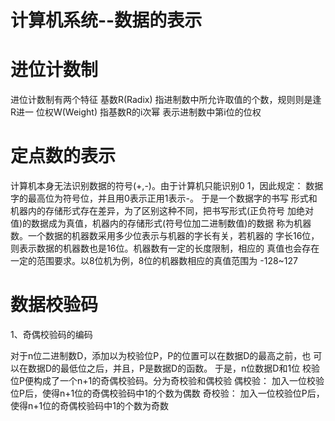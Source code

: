 计算机系统--数据的表示
===

进位计数制
====

进位计数制有两个特征
基数R(Radix) 指进制数中所允许取值的个数，规则则是逢R进一
位权W(Weight) 指基数R的i次幂 表示进制数中第i位的位权

定点数的表示
====

计算机本身无法识别数据的符号(+,-)。由于计算机只能识别0 1，因此规定：
数据字的最高位为符号位，并且用0表示正用1表示-。 于是一个数据字的书写
形式和机器内的存储形式存在差异，为了区别这种不同，把书写形式(正负符号
加绝对值)的数据成为真值，机器内的存储形式(符号位加二进制数值)的数据
称为机器数。一个数据的机器数采用多少位表示与机器的字长有关，若机器的
字长16位，则表示数据的机器数也是16位。机器数有一定的长度限制，相应的
真值也会存在一定的范围要求。以8位机为例，8位的机器数相应的真值范围为
-128~127


数据校验码
====

1、奇偶校验码的编码

对于n位二进制数D，添加以为校验位P，P的位置可以在数据D的最高之前，也
可以在数据D的最低位之后，并且，P是数据D的函数。 于是，n位数据D和1位
校验位P便构成了一个n+1的奇偶校验码。分为奇校验和偶校验
偶校验： 加入一位校验位P后，使得n+1位的奇偶校验码中1的个数为偶数
奇校验： 加入一位校验位P后，使得n+1位的奇偶校验码中1的个数为奇数

